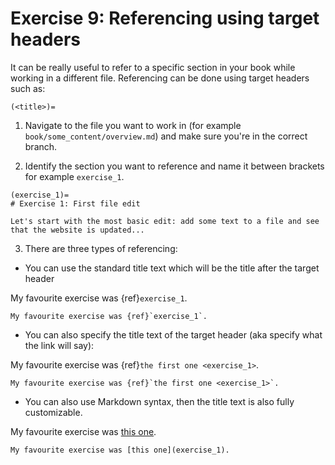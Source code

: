 # Exercise 9: Referencing using target headers

It can be really useful to refer to a specific section in your book  while working in a different file. Referencing can be done using target headers such as:

```
(<title>)=
```

1. Navigate to the file you want to work in (for example `book/some_content/overview.md`) and make sure you're in the correct branch.

2. Identify the section you want to reference and name it between brackets for example `exercise_1`.

```
(exercise_1)=
# Exercise 1: First file edit

Let's start with the most basic edit: add some text to a file and see that the website is updated...

```

3. There are three types of referencing:

* You can use the standard title text which will be the title after the target header

My favourite exercise was {ref}`exercise_1`.

```
My favourite exercise was {ref}`exercise_1`.
```
* You can also specify the title text of the target header (aka specify what the link will say):

My favourite exercise was {ref}`the first one <exercise_1>`.

```
My favourite exercise was {ref}`the first one <exercise_1>`.
```

* You can also use Markdown syntax, then the title text is also fully customizable.

My favourite exercise was [this one](exercise_1).

```
My favourite exercise was [this one](exercise_1).
```


